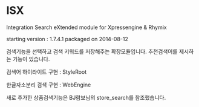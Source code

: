# ISX
Integration Search eXtended module for Xpressengine &amp; Rhymix

starting version :  1.7.4.1
  packaged on 2014-08-12
  
  
  
검색기능을 선택하고 검색 키워드를 저장해주는 확장모듈입니다. 추천검색어를 제시하는 기능이 있습니다.

검색어 하이라이트 구현 : StyleRoot

한글자소분리 검색 구현 : WebEngine

새로 추가한 상품검색기능은 BJ람보님의 store_search를 참조했습니다.

